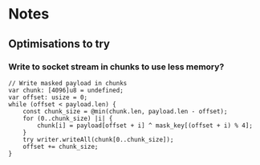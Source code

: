 # Notes

## Optimisations to try

### Write to socket stream in chunks to use less memory?

```zig
// Write masked payload in chunks
var chunk: [4096]u8 = undefined;
var offset: usize = 0;
while (offset < payload.len) {
    const chunk_size = @min(chunk.len, payload.len - offset);
    for (0..chunk_size) |i| {
        chunk[i] = payload[offset + i] ^ mask_key[(offset + i) % 4];
    }
    try writer.writeAll(chunk[0..chunk_size]);
    offset += chunk_size;
}
```

